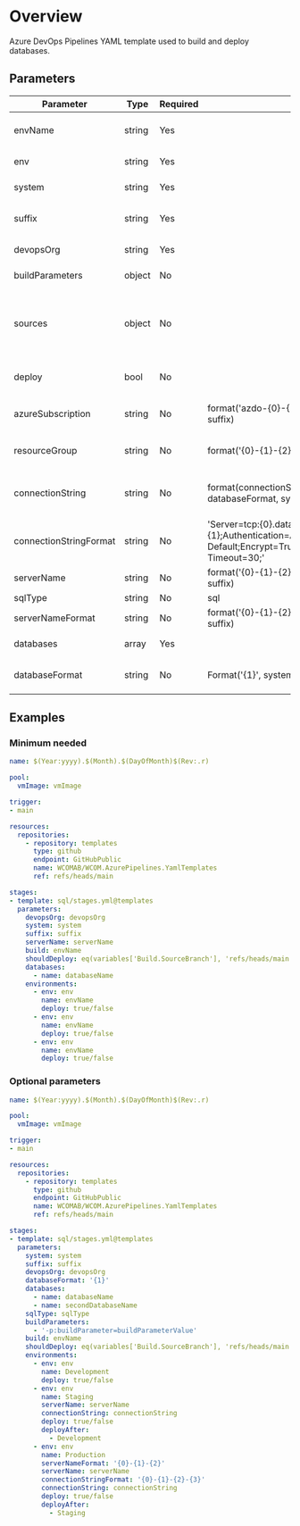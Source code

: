 # Overview

Azure DevOps Pipelines YAML template used to build and deploy databases.

## Parameters

 **Parameter**          | **Type** | **Required** | **Default value**                                                                                                                                                       | **Description**                                             
------------------------|----------|--------------|-------------------------------------------------------------------------------------------------------------------------------------------------------------------------|-------------------------------------------------------------
 envName                | string   | Yes          |                                                                                                                                                                         | The target environment name.                                
 env                    | string   | Yes          |                                                                                                                                                                         | The target environment.                                     
 system                 | string   | Yes          |                                                                                                                                                                         | The target system.                                          
 suffix                 | string   | Yes          |                                                                                                                                                                         | The resource name suffix.                                   
 devopsOrg              | string   | Yes          |                                                                                                                                                                         | The devops organisation.                                    
 buildParameters        | object   | No           |                                                                                                                                                                         | Build Parameters.                                           
 sources                | object   | No           |                                                                                                                                                                         | NuGet feeds to authenticate against and optionally push to. 
 deploy                 | bool     | No           |                                                                                                                                                                         | Allow deploy to resource group.                             
 azureSubscription      | string   | No           | format('azdo-{0}-{1}-{2}-{3}', devopsOrg, system, env, suffix)                                                                                                          | The Azure Subscription name.                                
 resourceGroup          | string   | No           | format('{0}-{1}-{2}', system, env, suffix)                                                                                                                              | The resource group name.                                    
 connectionString       | string   | No           | format(connectionStringFormat, serverName, databaseFormat, system, env, suffix)                                                                                         | String to connect to Azure Sql database.                    
 connectionStringFormat | string   | No           | 'Server=tcp:{0}.database.windows.net,1433;Initial Catalog={1};Authentication=Active Directory Default;Encrypt=True;TrustServerCertificate=False;Connection Timeout=30;' | Format of connection string.                                
 serverName             | string   | No           | format('{0}-{1}-{2}-{3}-{4}', system, serverName, 'sql', env, suffix)                                                                                                   | Server name.                                                
 sqlType                | string   | No           | sql                                                                                                                                                                     |                                                             
 serverNameFormat       | string   | No           | format('{0}-{1}-{2}-{3}-{4}', system, serverName, 'sql', env, suffix)                                                                                                   | Format of server name.                                      
 databases              | array    | Yes          |                                                                                                                                                                         | Array of databases.                                         
 databaseFormat         | string   | No           | Format('{1}', system, databaseName, env, suffix)                                                                                                                        | Format of database name.

## Examples

### Minimum needed

```yaml
name: $(Year:yyyy).$(Month).$(DayOfMonth)$(Rev:.r)

pool:
  vmImage: vmImage

trigger:
- main

resources:
  repositories:
    - repository: templates
      type: github
      endpoint: GitHubPublic
      name: WCOMAB/WCOM.AzurePipelines.YamlTemplates
      ref: refs/heads/main

stages:
- template: sql/stages.yml@templates
  parameters:
    devopsOrg: devopsOrg
    system: system
    suffix: suffix
    serverName: serverName
    build: envName
    shouldDeploy: eq(variables['Build.SourceBranch'], 'refs/heads/main')
    databases:
      - name: databaseName
    environments:
      - env: env
        name: envName
        deploy: true/false
      - env: env
        name: envName
        deploy: true/false
      - env: env
        name: envName
        deploy: true/false
```

### Optional parameters

```yaml
name: $(Year:yyyy).$(Month).$(DayOfMonth)$(Rev:.r)

pool:
  vmImage: vmImage

trigger:
- main

resources:
  repositories:
    - repository: templates
      type: github
      endpoint: GitHubPublic
      name: WCOMAB/WCOM.AzurePipelines.YamlTemplates
      ref: refs/heads/main

stages:
- template: sql/stages.yml@templates
  parameters:
    system: system
    suffix: suffix
    devopsOrg: devopsOrg
    databaseFormat: '{1}'
    databases:
      - name: databaseName
      - name: secondDatabaseName
    sqlType: sqlType
    buildParameters:
      - '-p:buildParameter=buildParameterValue'
    build: envName
    shouldDeploy: eq(variables['Build.SourceBranch'], 'refs/heads/main')
    environments:
      - env: env
        name: Development
        deploy: true/false
      - env: env
        name: Staging
        serverName: serverName
        connectionString: connectionString
        deploy: true/false
        deployAfter:
          - Development
      - env: env
        name: Production
        serverNameFormat: '{0}-{1}-{2}'
        serverName: serverName
        connectionStringFormat: '{0}-{1}-{2}-{3}'
        connectionString: connectionString
        deploy: true/false
        deployAfter:
          - Staging
```